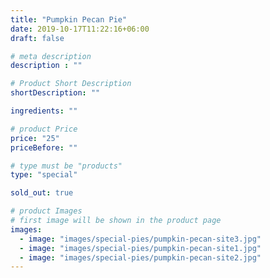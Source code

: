 ```yaml
---
title: "Pumpkin Pecan Pie"
date: 2019-10-17T11:22:16+06:00
draft: false

# meta description
description : ""

# Product Short Description
shortDescription: ""

ingredients: ""

# product Price
price: "25"
priceBefore: ""

# type must be "products"
type: "special"

sold_out: true

# product Images
# first image will be shown in the product page
images:
  - image: "images/special-pies/pumpkin-pecan-site3.jpg"
  - image: "images/special-pies/pumpkin-pecan-site1.jpg"
  - image: "images/special-pies/pumpkin-pecan-site2.jpg"
---
```

